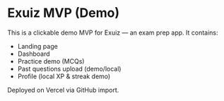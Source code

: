 # Exuiz MVP (Demo)

This is a clickable demo MVP for Exuiz — an exam prep app. It contains:
- Landing page
- Dashboard
- Practice demo (MCQs)
- Past questions upload (demo/local)
- Profile (local XP & streak demo)

Deployed on Vercel via GitHub import.
